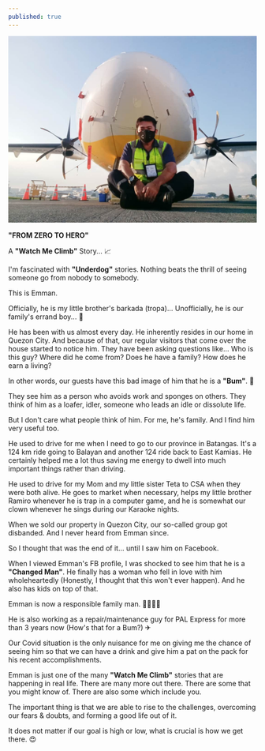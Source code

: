 ```yaml
---
published: true
---
```

![Zero](/images/Emman.jpg)

**"FROM ZERO TO HERO"**

A **"Watch Me Climb"** Story... 📈

I'm fascinated with **"Underdog"** stories.
Nothing beats the thrill of seeing someone go from nobody to somebody.

This is Emman.

Officially, he is my little brother's barkada (tropa)...
Unofficially, he is our family's errand boy... 🛒

He has been with us almost every day. He inherently resides in our home in Quezon City.
And because of that, our regular visitors that come over the house started to notice him.
They have been asking questions like...
Who is this guy? Where did he come from?
Does he have a family? How does he earn a living?

In other words, our guests have this bad image of him that he is a **"Bum"**. 🧔

They see him as a person who avoids work and sponges on others.
They think of him as a loafer, idler, someone who leads an idle or dissolute life.

But I don't care what people think of him. For me, he's family.
And I find him very useful too.

He used to drive for me when I need to go to our province in Batangas.
It's a 124 km ride going to Balayan and another 124 ride back to East Kamias. He certainly helped me a lot thus saving me energy to dwell into much important things rather than driving.

He used to drive for my Mom and my little sister Teta to CSA when they were both alive.
He goes to market when necessary, helps my little brother Ramiro whenever he is trap in a computer game, and he is somewhat our clown whenever he sings during our Karaoke nights.

When we sold our property in Quezon City, our so-called group got disbanded. And I never heard from Emman since.

So I thought that was the end of it... until I saw him on Facebook.

When I viewed Emman's FB profile, I was shocked to see him that he is a **"Changed Man"**.
He finally has a woman who fell in love with him wholeheartedly (Honestly, I thought that this won't ever happen).
And he also has kids on top of that.

Emman is now a responsible family man. 👨‍👩‍👦‍👦

He is also working as a repair/maintenance guy for PAL Express for more than 3 years now (How's that for a Bum?) ✈

Our Covid situation is the only nuisance for me on giving me the chance of seeing him so that we can have a drink and give him a pat on the pack for his recent accomplishments.

Emman is just one of the many **"Watch Me Climb"** stories that are happening in real life.
There are many more out there. There are some that you might know of.
There are also some which include you.

The important thing is that we are able to rise to the challenges, overcoming our fears & doubts, and forming a good life out of it.

It does not matter if our goal is high or low, what is crucial is how we get there. 😍